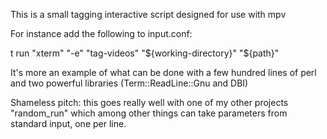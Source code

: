 This is a small tagging interactive script designed for use with mpv

For instance add the following to input.conf:

t run "xterm" "-e" "tag-videos" "${working-directory}" "${path}"

It's more an example of what can be done with a few hundred lines of perl
and two powerful libraries (Term::ReadLine::Gnu and DBI)

Shameless pitch: this goes really well with one of my other projects
"random\_run" which among other things can take parameters from standard
input, one per line.
